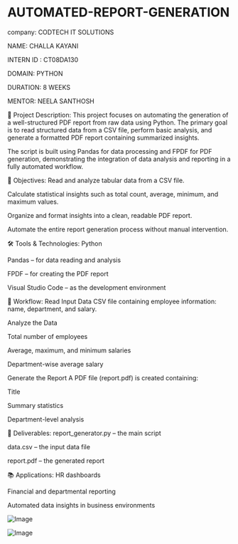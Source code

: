 # AUTOMATED-REPORT-GENERATION

company: CODTECH IT SOLUTIONS

NAME: CHALLA KAYANI

INTERN ID : CT08DA130

DOMAIN: PYTHON

DURATION: 8 WEEKS

MENTOR: NEELA SANTHOSH

📌 Project Description:
This project focuses on automating the generation of a well-structured PDF report from raw data using Python. The primary goal is to read structured data from a CSV file, perform basic analysis, and generate a formatted PDF report containing summarized insights.

The script is built using Pandas for data processing and FPDF for PDF generation, demonstrating the integration of data analysis and reporting in a fully automated workflow.

🎯 Objectives:
Read and analyze tabular data from a CSV file.

Calculate statistical insights such as total count, average, minimum, and maximum values.

Organize and format insights into a clean, readable PDF report.

Automate the entire report generation process without manual intervention.

🛠️ Tools & Technologies:
Python

Pandas – for data reading and analysis

FPDF – for creating the PDF report

Visual Studio Code – as the development environment

📁 Workflow:
Read Input Data
CSV file containing employee information: name, department, and salary.

Analyze the Data

Total number of employees

Average, maximum, and minimum salaries

Department-wise average salary

Generate the Report
A PDF file (report.pdf) is created containing:

Title

Summary statistics

Department-level analysis

📄 Deliverables:
report_generator.py – the main script

data.csv – the input data file

report.pdf – the generated report

📚 Applications:
HR dashboards

Financial and departmental reporting

Automated data insights in business environments

![Image](https://github.com/user-attachments/assets/3defc59c-d880-4631-9576-870ef4d8ad87)

![Image](https://github.com/user-attachments/assets/8afabe3a-64f2-4935-b384-d2466c175d30)
